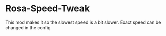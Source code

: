 # Rosa-Speed-Tweak
This mod makes it so the slowest speed is a bit slower. Exact speed can be changed in the config
